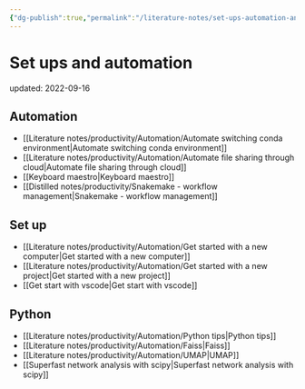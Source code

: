 ```yaml
---
{"dg-publish":true,"permalink":"/literature-notes/set-ups-automation-and-coding/set-ups-and-automation/","dgHomeLink":true,"dgPassFrontmatter":false}
---
```



# Set ups and automation
updated: 2022-09-16


## Automation 
- [[Literature notes/productivity/Automation/Automate switching conda environment|Automate switching conda environment]]
- [[Literature notes/productivity/Automation/Automate file sharing through cloud|Automate file sharing through cloud]]
- [[Keyboard maestro|Keyboard maestro]]
- [[Distilled notes/productivity/Snakemake - workflow management|Snakemake - workflow management]]


## Set up
- [[Literature notes/productivity/Automation/Get started with a new computer|Get started with a new computer]]
- [[Literature notes/productivity/Automation/Get started with a new project|Get started with a new project]]
- [[Get start with vscode|Get start with vscode]]

## Python  
- [[Literature notes/productivity/Automation/Python tips|Python tips]]
- [[Literature notes/productivity/Automation/Faiss|Faiss]]
- [[Literature notes/productivity/Automation/UMAP|UMAP]]
- [[Superfast network analysis with scipy|Superfast network analysis with scipy]]




